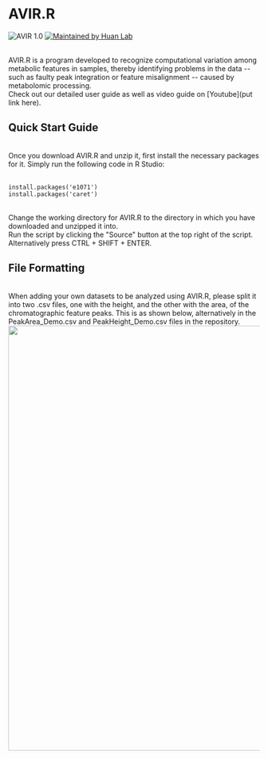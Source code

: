 # AVIR.R
![AVIR 1.0](https://img.shields.io/badge/AVIR.R-1.0-brightgreen)
[![Maintained by Huan Lab](https://img.shields.io/badge/Maintainer-Huan%20Lab-blue)](github.com/HuanLab)

<br/>
AVIR.R is a program developed to recognize computational variation among metabolic features in samples, thereby identifying problems in the data -- such as faulty peak integration or feature misalignment -- caused by metabolomic processing. 

<br/>
Check out our detailed user guide as well as video guide on [Youtube](put link here).

<br/>

## Quick Start Guide

<br/>
Once you download AVIR.R and unzip it, first install the necessary packages for it. Simply run the following code in R Studio:

<br/>`install.packages('e1071')`
<br/>`install.packages('caret')`

<br/>
Change the working directory for AVIR.R to the directory in which you have downloaded and unzipped it into.

<br/>
Run the script by clicking the "Source" button at the top right of the script. Alternatively press CTRL + SHIFT + ENTER.

<br/>

## File Formatting

<br/>
When adding your own datasets to be analyzed using AVIR.R, please split it into two .csv files, one with the height, and the other with the area, of the chromatographic feature peaks. This is as shown below, alternatively in the PeakArea_Demo.csv and PeakHeight_Demo.csv files in the repository.

<img src = "https://github.com/HuanLab/AVIR_Demo/blob/main/images/FileFormattingInput.png" width = "850" >
